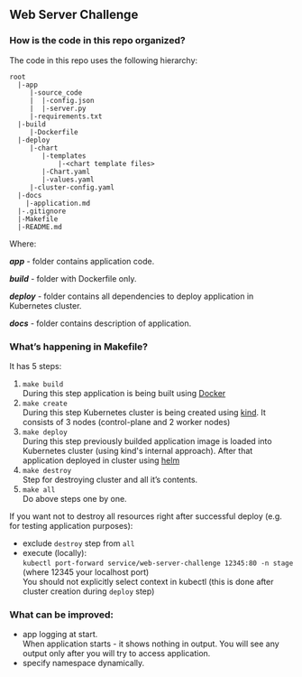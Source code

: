 ## Web Server Challenge

### How is the code in this repo organized?
The code in this repo uses the following hierarchy:
```
root
  |-app
     |-source_code
     |  |-config.json
     |  |-server.py
     |-requirements.txt
  |-build
     |-Dockerfile
  |-deploy
     |-chart
        |-templates
            |-<chart template files>
        |-Chart.yaml
        |-values.yaml
     |-cluster-config.yaml
  |-docs
    |-application.md
  |-.gitignore
  |-Makefile
  |-README.md
```
Where:

***app*** - folder contains application code.

***build*** - folder with Dockerfile only.

***deploy*** - folder contains all dependencies to deploy application in Kubernetes cluster.

***docs*** - folder contains description of application.

### What’s happening in Makefile?

It has 5 steps:

1. `make build`  
During this step application is being built using [Docker](https://www.docker.com/)
2. `make create`  
During this step Kubernetes cluster is being created using [kind](https://kind.sigs.k8s.io/).
It consists of 3 nodes (control-plane and 2 worker nodes)
3. `make deploy`  
During this step previously builded application image is loaded into Kubernetes cluster (using kind's internal approach).
After that application deployed in cluster using [helm](https://helm.sh/) 
4. `make destroy`  
Step for destroying cluster and all it’s contents.
5. `make all`  
Do above steps one by one.

If you want not to destroy all resources right after successful deploy (e.g. for testing application purposes):
- exclude `destroy` step from `all`
- execute (locally):  
`kubectl port-forward service/web-server-challenge 12345:80 -n stage` (where 12345 your localhost port)  
You should not explicitly select context in kubectl (this is done after cluster creation during `deploy` step)

### What can be improved:
- app logging at start.  
When application starts - it shows nothing in output. You will see any output only after you will try to access application.
- specify namespace dynamically.
